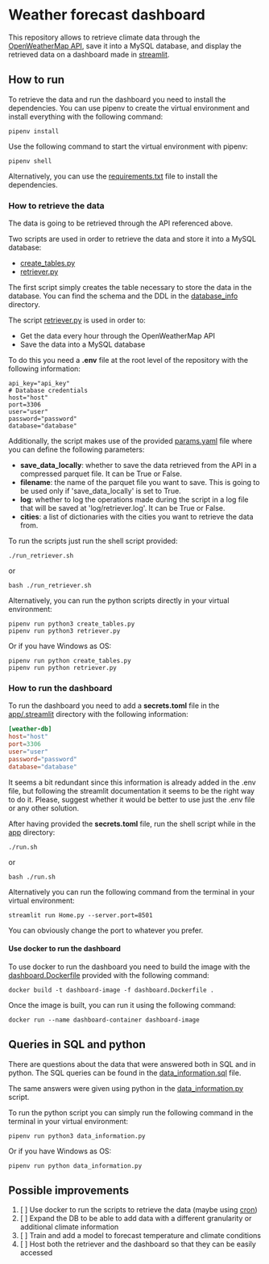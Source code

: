 # Weather forecast dashboard

This repository allows to retrieve climate data through the 
[OpenWeatherMap API](https://openweathermap.org/api), save it into a MySQL database, and 
display the retrieved data on a dashboard made in [streamlit](https://streamlit.io/).

## How to run

To retrieve the data and run the dashboard you need to install the dependencies. 
You can use pipenv to create the virtual environment and install everything with 
the following command:

```shell
pipenv install
```

Use the following command to start the virtual environment with pipenv:

```shell
pipenv shell
```

Alternatively, you can use the [requirements.txt](requirements.txt) file to install 
the dependencies.

### How to retrieve the data

The data is going to be retrieved through the API referenced above.

Two scripts are used in order to retrieve the data and store it into a MySQL database:

- [create_tables.py](create_tables.py)
- [retriever.py](retriever.py)

The first script simply creates the table necessary to store the data in the database. 
You can find the schema and the DDL in the [database_info](database_info) directory.

The script [retriever.py](retriever.py) is used in order to:

- Get the data every hour through the OpenWeatherMap API
- Save the data into a MySQL database

To do this you need a **.env** file at the root level of the repository 
with the following information:

```dotenv
api_key="api_key"
# Database credentials
host="host"
port=3306
user="user"
password="password"
database="database"
```

Additionally, the script makes use of the provided [params.yaml](configs/params.yaml) 
file where you can define the following parameters:

- **save_data_locally**: whether to save the data retrieved from the API in a compressed parquet file.
  It can be True or False.
- **filename**: the name of the parquet file you want to save. This is going to be used only if 
  'save_data_locally' is set to True.
- **log**: whether to log the operations made during the script in a log file that will be saved 
  at 'log/retriever.log'. It can be True or False.
- **cities**: a list of dictionaries with the cities you want to retrieve the data from.

To run the scripts just run the shell script provided:

```shell
./run_retriever.sh
```

or

```shell
bash ./run_retriever.sh
```

Alternatively, you can run the python scripts directly in your virtual environment:

```shell
pipenv run python3 create_tables.py
pipenv run python3 retriever.py
```

Or if you have Windows as OS:

```shell
pipenv run python create_tables.py
pipenv run python retriever.py
```

### How to run the dashboard

To run the dashboard you need to add a **secrets.toml** file in the 
[app/.streamlit](app/.streamlit) directory with the following information:

```toml
[weather-db]
host="host"
port=3306
user="user"
password="password"
database="database"
```

It seems a bit redundant since this information is already added in the .env file, 
but following the streamlit documentation it seems to be the right way to do it. 
Please, suggest whether it would be better to use just the .env file or any 
other solution.

After having provided the **secrets.toml** file, run the shell script while in the 
[app](app) directory:

```shell
./run.sh
```

or

```shell
bash ./run.sh
```

Alternatively you can run the following command from the terminal in your virtual 
environment:

```shell
streamlit run Home.py --server.port=8501
```

You can obviously change the port to whatever you prefer.

#### Use docker to run the dashboard

To use docker to run the dashboard you need to build the image with the 
[dashboard.Dockerfile](dashboard.Dockerfile) provided with the following command:

```shell
docker build -t dashboard-image -f dashboard.Dockerfile .
```

Once the image is built, you can run it using the following command:

```shell
docker run --name dashboard-container dashboard-image
```

## Queries in SQL and python

There are questions about the data that were answered both in SQL and in python. 
The SQL queries can be found in the [data_information.sql](database_info/data_information.sql) file.

The same answers were given using python in the [data_information.py](data_information.py) 
script.

To run the python script you can simply run the following command in the terminal in 
your virtual environment:

```shell
pipenv run python3 data_information.py
```

Or if you have Windows as OS:

```shell
pipenv run python data_information.py
```

## Possible improvements

1. [ ] Use docker to run the scripts to retrieve the data (maybe using [cron](https://www.man7.org/linux/man-pages/man8/cron.8.html))
2. [ ] Expand the DB to be able to add data with a different granularity or additional climate information
3. [ ] Train and add a model to forecast temperature and climate conditions
4. [ ] Host both the retriever and the dashboard so that they can be easily accessed